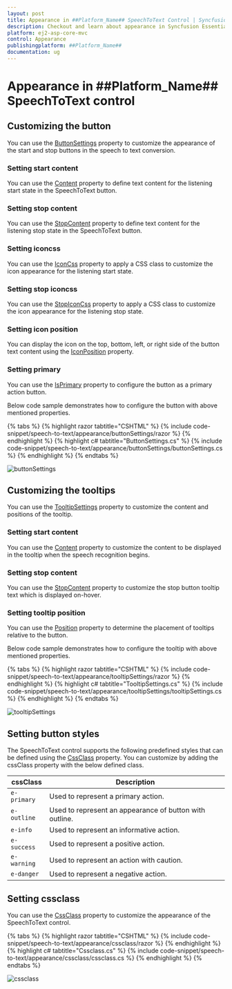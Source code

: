 ```yaml
---
layout: post
title: Appearance in ##Platform_Name## SpeechToText Control | Syncfusion
description: Checkout and learn about appearance in Syncfusion Essential ##Platform_Name## SpeechToText control, its elements, and more.
platform: ej2-asp-core-mvc
control: Appearance
publishingplatform: ##Platform_Name##
documentation: ug
---
```


# Appearance in ##Platform_Name## SpeechToText control

## Customizing the button

You can use the [ButtonSettings](https://help.syncfusion.com/cr/aspnetmvc-js2/Syncfusion.EJ2.Inputs.SpeechToText.html#Syncfusion_EJ2_Inputs_SpeechToText_ButtonSettings) property to customize the appearance of the start and stop buttons in the speech to text conversion.

### Setting start content

You can use the [Content](https://help.syncfusion.com/cr/aspnetmvc-js2/Syncfusion.EJ2.Inputs.SpeechToTextButtonSettings.html#Syncfusion_EJ2_Inputs_SpeechToTextButtonSettings_Content) property to define text content for the listening start state in the SpeechToText button.

### Setting stop content

You can use the [StopContent](https://help.syncfusion.com/cr/aspnetmvc-js2/Syncfusion.EJ2.Inputs.SpeechToTextButtonSettings.html#Syncfusion_EJ2_Inputs_SpeechToTextButtonSettings_StopContent) property to define text content for the listening stop state in the SpeechToText button.

### Setting iconcss

You can use the [IconCss](https://help.syncfusion.com/cr/aspnetmvc-js2/Syncfusion.EJ2.Inputs.SpeechToTextButtonSettings.html#Syncfusion_EJ2_Inputs_SpeechToTextButtonSettings_IconCss) property to apply a CSS class to customize the icon appearance for the listening start state.

### Setting stop iconcss

You can use the [StopIconCss](https://help.syncfusion.com/cr/aspnetmvc-js2/Syncfusion.EJ2.Inputs.SpeechToTextButtonSettings.html#Syncfusion_EJ2_Inputs_SpeechToTextButtonSettings_StopIconCss) property to apply a CSS class to customize the icon appearance for the listening stop state.

### Setting icon position

You can display the icon on the top, bottom, left, or right side of the button text content using the [IconPosition](https://help.syncfusion.com/cr/aspnetmvc-js2/Syncfusion.EJ2.Inputs.SpeechToTextButtonSettings.html#Syncfusion_EJ2_Inputs_SpeechToTextButtonSettings_IconPosition) property.

### Setting primary

You can use the [IsPrimary](https://help.syncfusion.com/cr/aspnetmvc-js2/Syncfusion.EJ2.Inputs.SpeechToTextButtonSettings.html#Syncfusion_EJ2_Inputs_SpeechToTextButtonSettings_IsPrimary) property to configure the button as a primary action button.

Below code sample demonstrates how to configure the button with above mentioned properties.

{% tabs %}
{% highlight razor tabtitle="CSHTML" %}
{% include code-snippet/speech-to-text/appearance/buttonSettings/razor %}
{% endhighlight %}
{% highlight c# tabtitle="ButtonSettings.cs" %}
{% include code-snippet/speech-to-text/appearance/buttonSettings/buttonSettings.cs %}
{% endhighlight %}
{% endtabs %}

![buttonSettings](images/buttonSettings.png)

## Customizing the tooltips

You can use the [TooltipSettings](https://help.syncfusion.com/cr/aspnetmvc-js2/Syncfusion.EJ2.Inputs.SpeechToTextTooltipSettings.html) property to customize the content and positions of the tooltip.

### Setting start content

You can use the [Content](https://help.syncfusion.com/cr/aspnetmvc-js2/Syncfusion.EJ2.Inputs.SpeechToTextTooltipSettings.html#Syncfusion_EJ2_Inputs_SpeechToTextTooltipSettings_Content) property to customize the content to be displayed in the tooltip when the speech recognition begins.

### Setting stop content

You can use the [StopContent](https://help.syncfusion.com/cr/aspnetmvc-js2/Syncfusion.EJ2.Inputs.SpeechToTextTooltipSettings.html#Syncfusion_EJ2_Inputs_SpeechToTextTooltipSettings_StopContent) property to customize the stop button tooltip text which is displayed on-hover.

### Setting tooltip position

You can use the [Position](https://help.syncfusion.com/cr/aspnetmvc-js2/Syncfusion.EJ2.Inputs.SpeechToTextTooltipSettings.html#Syncfusion_EJ2_Inputs_SpeechToTextTooltipSettings_Position) property to determine the placement of tooltips relative to the button.

Below code sample demonstrates how to configure the tooltip with above mentioned properties.

{% tabs %}
{% highlight razor tabtitle="CSHTML" %}
{% include code-snippet/speech-to-text/appearance/tooltipSettings/razor %}
{% endhighlight %}
{% highlight c# tabtitle="TooltipSettings.cs" %}
{% include code-snippet/speech-to-text/appearance/tooltipSettings/tooltipSettings.cs %}
{% endhighlight %}
{% endtabs %}

![tooltipSettings](images/tooltipSettings.png)

## Setting button styles

The SpeechToText control supports the following predefined styles that can be defined using the [CssClass](https://help.syncfusion.com/cr/aspnetmvc-js2/Syncfusion.EJ2.Inputs.SpeechToText.html#Syncfusion_EJ2_Inputs_SpeechToText_CssClass) property. You can customize by adding the cssClass property with the below defined class. 

| cssClass | Description | 
| -------- | -------- | 
| `e-primary` | Used to represent a primary action. | 
| `e-outline` |  Used to represent an appearance of button with outline. | 
| `e-info` |  Used to represent an informative action. | 
| `e-success` | Used to represent a positive action. | 
| `e-warning` | Used to represent an action with caution. | 
| `e-danger` | Used to represent a negative action. |

## Setting cssclass

You can use the [CssClass](https://help.syncfusion.com/cr/aspnetmvc-js2/Syncfusion.EJ2.Inputs.SpeechToText.html#Syncfusion_EJ2_Inputs_SpeechToText_CssClass) property to customize the appearance of the SpeechToText control.

{% tabs %}
{% highlight razor tabtitle="CSHTML" %}
{% include code-snippet/speech-to-text/appearance/cssclass/razor %}
{% endhighlight %}
{% highlight c# tabtitle="Cssclass.cs" %}
{% include code-snippet/speech-to-text/appearance/cssclass/cssclass.cs %}
{% endhighlight %}
{% endtabs %}

![cssclass](images/cssclass.png)
